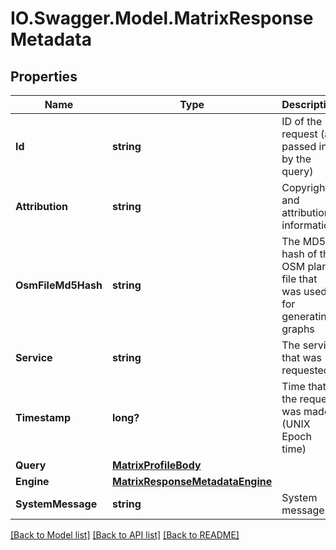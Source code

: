 # IO.Swagger.Model.MatrixResponseMetadata
## Properties

Name | Type | Description | Notes
------------ | ------------- | ------------- | -------------
**Id** | **string** | ID of the request (as passed in by the query) | [optional] 
**Attribution** | **string** | Copyright and attribution information | [optional] 
**OsmFileMd5Hash** | **string** | The MD5 hash of the OSM planet file that was used for generating graphs | [optional] 
**Service** | **string** | The service that was requested | [optional] 
**Timestamp** | **long?** | Time that the request was made (UNIX Epoch time) | [optional] 
**Query** | [**MatrixProfileBody**](MatrixProfileBody.md) |  | [optional] 
**Engine** | [**MatrixResponseMetadataEngine**](MatrixResponseMetadataEngine.md) |  | [optional] 
**SystemMessage** | **string** | System message | [optional] 

[[Back to Model list]](../README.md#documentation-for-models) [[Back to API list]](../README.md#documentation-for-api-endpoints) [[Back to README]](../README.md)

